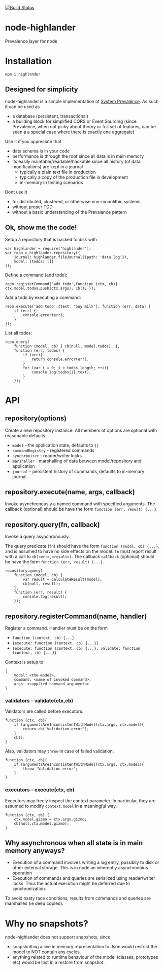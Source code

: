 [![Build Status](https://travis-ci.org/jlarsson/node-highlander.svg?branch=master)](https://travis-ci.org/jlarsson/node-highlander)
# node-highlander
Prevalence layer for node.

# Installation

`npm i highlander`

## Designed for simplicity
node-highlander is a simple implementation of [System Prevalence](http://en.wikipedia.org/wiki/System_Prevalence). As such it can be used as

- a database (persistent, transactional)
- a building block for simplified CQRS or Event Sourcing (since Prevalence, when not picky about theory or full set of features, can be seen a a special case where there is exactly one aggregate)  


Use it if you appreciate that

- data schema is in your code
- performance is through the roof since all data is in main memory
- its easily maintable/readable/hackable since all history (of data modifications) are kept in a journal
	- typically a plain text file in production
	- typically a copy of the production file in development
	- in-memory in testing scenarios  
 
Dont use it

- for distributed, clustered, or otherwise non-monolithic systems
- without proper TDD
- without a basic understanding of the Prevalence pattern  

## Ok, show me the code!

Setup a repository that is backed to disk with

    var highlander = require('highlander');
    var repo = highlander.repository({
    	journal: highlander.fileJournal({path: 'data.log'}),
    	model: {todos: []} 
    });

Define a command (add todo):

`repo.registerCommand('add todo',function (ctx, cb){ ctx.model.todos.push(ctx.args); cb(); });` 

Add a todo by executing a command:

    repo.execute('add todo',{text: 'buy milk'}, function (err, data) {
    	if (err) { 
    		console.error(err); 
    	}
    });

List all todos:

    repo.query(
		function (model, cb) { cb(null, model.todos); },
		function (err, todos) {
			if (err){
				return console.error(err);
			}
			for (var i = 0; i < todos.length; ++i){
				console.log(todos[i].text);
			}
		});

# API
## repository(options)
Create a new repository instance. All members of options are optional with reasonable defaults:

- `model` - the application state, defaults to `{}`
- `commandRegistry` - registered commands
- `synchronizer` - reader/writer locks
- `marshaller` - marshalling of data between model/repository and application
- `journal` - persistent history of commands, defaults to in-memory journal.   

## repository.execute(name, args, callback)
Invoke asynchronously a named command with specified arguments.
The callback (optional) should be have the form `function (err, result) {...}`.

## repository.query(fn, callback)
Invoke a query asynchronously.

The query predicate (`fn`) should have the form `function (model, cb) {...}`, and is assumed to have no side effects on the model. `fn` must report result with a call to `cb(<err>,<result>)`.
The callback `callback` (optional) should be have the form `function (err, result) {...}`.

    repository.query(
        function (model, cb) {
            var result = calculateResult(model);
            cb(null, result);
        },
        function (err, result) {
            console.log(result);
        });


## repository.registerCommand(name, handler)
Register a command. Handler must be on the form

- `function (context, cb) {...}`
- `{execute: function (context, cb) {...}}`
- `{execute: function (context, cb) {...}, validate: function (context, cb) {...}}`     

Context is setup to
 
    {
    	model: <the model>,
    	command: <name of invoked command>,
    	args: <supplied command arguments>
    }  
    
### validators - validate(ctx,cb)
Validators are called before executors. 

    function (ctx, cb){
        if (argumentsAreInconsistentWithModel(ctx.args, ctx.model){
            return cb('Validation error');
        }
        cb();
    }


Also, validators may `throw` in case of failed validation.

    function (ctx, cb){
        if (argumentsAreInconsistentWithModel(ctx.args, ctx.model){
            throw 'Validation error';
        }
    }

### executors - execute(ctx, cb)
Executors may freely inspect the context parameter. In particular, they are assumed to modify `context.model` in a meaningful way. 

    function (ctx, cb) {
        ctx.model.gizmo = ctx.args.gizmo;
        cb(null,ctx.model.gizmo);
    }


## Why asynchronous when all state is in main memory anyways?

- Execution of a command involves writing a log entry, possibily to disk or other external storage. This is in node an inherently asynchronoius operation
- Execution of commands and queries are serialized using reader/writer locks. Thus the actual execution might be deferred due to synchronization. 

To avoid nasty race conditions, results from commands and queries are marshalled (ie deep copied).

# Why no snapshots?
node-highlander does not support snapshots, since

- snapshotting a live in memory representation to Json would restrict the model to NOT contain any cycles.
- anything related to runtime behaviour of the model (classes, prototypes etc) would be lost in a restore from snapshot.
  
